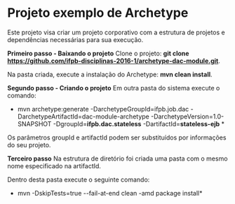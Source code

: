 # Projeto exemplo de Archetype
Este projeto visa criar um projeto corporativo com a estrutura de projetos e dependências necessárias para sua execução.

**Primeiro passo - Baixando o projeto**
Clone o projeto: **git clone https://github.com/ifpb-disciplinas-2016-1/archetype-dac-module.git**.

Na pasta criada, execute a instalação do Archetype: **mvn clean install**.

**Segundo passo - Criando o projeto**
Em outra pasta do sistema execute o comando:

* mvn archetype:generate -DarchetypeGroupId=ifpb.job.dac -DarchetypeArtifactId=dac-module-archetype -DarchetypeVersion=1.0-SNAPSHOT -DgroupId=**ifpb.dac.stateless** -DartifactId=**stateless-ejb** *

Os parâmetros groupId e artifactId podem ser substituídos por informações do seu projeto.

**Terceiro passo**
Na estrutura de diretório foi criada uma pasta com o mesmo nome especificado na artifactId.

Dentro desta pasta execute o seguinte comando:

* mvn -DskipTests=true --fail-at-end clean  -amd package install*

